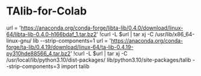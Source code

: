 # TAlib-for-Colab

url = 'https://anaconda.org/conda-forge/libta-lib/0.4.0/download/linux-64/libta-lib-0.4.0-h166bdaf_1.tar.bz2'
!curl -L $url | tar xj -C /usr/lib/x86_64-linux-gnu/ lib --strip-components=1
url = 'https://anaconda.org/conda-forge/ta-lib/0.4.19/download/linux-64/ta-lib-0.4.19-py310hde88566_4.tar.bz2'
!curl -L $url | tar xj -C /usr/local/lib/python3.10/dist-packages/ lib/python3.10/site-packages/talib --strip-components=3
import talib
